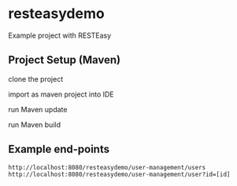 # resteasydemo
Example project with RESTEasy 

## Project Setup (Maven)

clone the project

import as maven project into IDE

run Maven update

run Maven build

## Example end-points
```
http://localhost:8080/resteasydemo/user-management/users
http://localhost:8080/resteasydemo/user-management/user?id=[id]
```